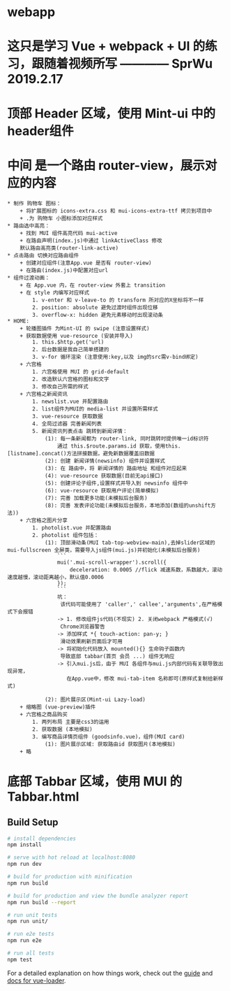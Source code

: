 # webapp
# 这只是学习 Vue + webpack + UI 的练习，跟随着视频所写     ———— SprWu 2019.2.17

# 顶部 Header 区域，使用 Mint-ui 中的header组件
# 中间 是一个路由 router-view，展示对应的内容
    * 制作 购物车 图标：
        + 将扩展图标的 icons-extra.css 和 mui-icons-extra-ttf 拷贝到项目中
        + .为 购物车 小图标添加对应样式
    * 路由选中高亮：
        + 找到 MUI 组件高亮代码 mui-active
        + 在路由声明(index.js)中通过 linkActiveClass 修改
        默认路由高亮类(router-link-active)
    * 点击路由 切换对应路由组件
        + 创建对应组件(注意App.vue 是否有 router-view)
        + 在路由(index.js)中配置对应url
    * 组件过渡动画：
        + 在 App.vue 内，在 router-view 外套上 transition
        + 在 style 内编写对应样式
            1. v-enter 和 v-leave-to 的 transform 所对应的X坐标将不一样
            2. position: absolute 避免过渡时组件出现位移
            3. overflow-x: hidden 避免元素移动时出现滚动条
    * HOME:
        + 轮播图插件 为Mint-UI 的 swipe (注意设置样式)
        + 获取数据使用 vue-resource (安装并导入)
            1. this.$http.get('url)
            2. 后台数据是我自己简单搭建的
            3. v-for 循环渲染 (注意使用:key,以及 img的src需v-bind绑定) 
        + 六宫格
            1. 六宫格使用 MUI 的 grid-default
            2. 改造默认六宫格的图标和文字
            3. 修改自己所需的样式
        + 六宫格之新闻资讯
            1. newslist.vue 并配置路由
            2. list组件为MUI的 media-list 并设置所需样式
            3. vue-resource 获取数据
            4. 全局过滤器 完善新闻列表
            5. 新闻资讯列表点击 跳转到新闻详情：
                (1): 每一条新闻都为 router-link, 同时跳转时提供唯一id标识符
                    通过 this.$route.params.id 获取，使用this.[listname].concat()方法拼接数据，避免新数据覆盖旧数据
                (2): 创建 新闻详情(newsinfo) 组件并设置样式
                (3): 在 路由中，将 新闻详情的 路由地址 和组件对应起来
                (4): vue-resource 获取数据(目前无api接口)
                (5): 创建评论子组件,设置样式并导入到 newsinfo 组件中
                (6): vue-resource 获取用户评论(简单模拟)
                (7): 完善 加载更多功能(未模拟后台服务)
                (8): 完善 发表评论功能(未模拟后台服务，本地添加(数组的unshift方法))
        + 六宫格之图片分享
            1. photolist.vue 并配置路由
            2. photolist 组件包括：
                (1): 顶部滑动条(MUI tab-top-webview-main),去掉slider区域的  mui-fullscreen 全屏类，需要导入js组件(mui.js)并初始化(未模拟后台服务)
                    ```
                    mui('.mui-scroll-wrapper').scroll({
                        deceleration: 0.0005 //flick 减速系数，系数越大，滚动速度越慢，滚动距离越小，默认值0.0006
                    }); 
                    ```
                    坑：
                     该代码可能使用了 'caller',' callee','arguments',在严格模式下会报错
                    -> 1. 修改组件js代码(不现实) 2. 关闭webpack 严格模式(√)
                     Chrome浏览器警告
                    -> 添加样式 *{ touch-action: pan-y; }
                     滑动效果刷新页面后才可用
                    -> 将初始化代码放入 mounted(){} 生命钩子函数内
                     导致底部 tabbar(首页 会员 ...) 组件无响应
                    -> 引入mui.js后，由于 MUI 各组件与mui.js内部代码有关联导致出现异常，
                       在App.vue中，修改 mui-tab-item 名称即可(原样式复制给新样式)

                (2): 图片展示区(Mint-ui Lazy-load)
        + 缩略图 (vue-preview)插件
        + 六宫格之商品购买
            1. 两列布局 主要是css3的运用
            2. 获取数据 (本地模拟)
            3. 编写商品详情页组件 (goodsinfo.vue)，组件(MUI card)
                (1): 图片展示区域: 获取路由id 获取图片(本地模拟)
        + 略
        
        
# 底部 Tabbar 区域，使用 MUI 的 Tabbar.html
> 

## Build Setup

``` bash
# install dependencies
npm install

# serve with hot reload at localhost:8080
npm run dev

# build for production with minification
npm run build

# build for production and view the bundle analyzer report
npm run build --report

# run unit tests
npm run unit/

# run e2e tests
npm run e2e

# run all tests
npm test
```

For a detailed explanation on how things work, check out the [guide](http://vuejs-templates.github.io/webpack/) and [docs for vue-loader](http://vuejs.github.io/vue-loader).
